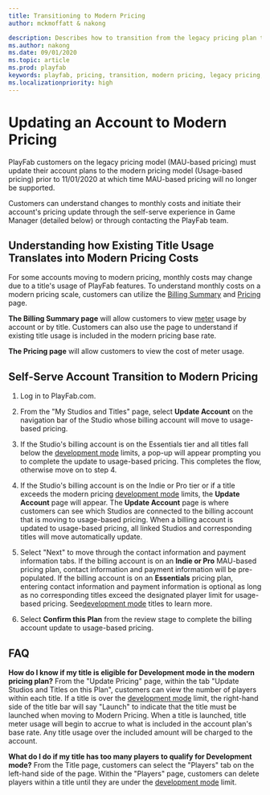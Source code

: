 ```yaml
---
title: Transitioning to Modern Pricing
author: mckmoffatt & nakong

description: Describes how to transition from the legacy pricing plan to the modern pricing plan.
ms.author: nakong
ms.date: 09/01/2020
ms.topic: article
ms.prod: playfab
keywords: playfab, pricing, transition, modern pricing, legacy pricing, move, change
ms.localizationpriority: high
---
```

# Updating an Account to Modern Pricing

 PlayFab customers on the legacy pricing model (MAU-based pricing) must update their account plans to the modern pricing model (Usage-based pricing) prior to 11/01/2020 at which time MAU-based pricing will no longer be supported.

Customers can understand changes to monthly costs and initiate their account's pricing update through the self-serve experience in Game Manager (detailed below) or through contacting the PlayFab team.


## Understanding how Existing Title Usage Translates into Modern Pricing Costs
 For some accounts moving to modern pricing, monthly costs may change due to a title's usage of PlayFab features. To understand monthly costs on a modern pricing scale, customers can utilize the [Billing Summary](../pricing/billingDetails.md) and [Pricing](https://playfab.com/pricing/) page.

 **The Billing Summary page** will allow customers to view [meter](../pricing/Meters/meters.md) usage by account or by title. Customers can also use the page to understand if existing title usage is included in the modern pricing base rate.

**The Pricing page** will allow customers to view the cost of meter usage.


## Self-Serve Account Transition to Modern Pricing

1. Log in to PlayFab.com.

2. From the "My Studios and Titles" page, select **Update Account** on the navigation bar of the Studio whose billing account will move to usage-based pricing.

3. If the Studio's billing account is on the Essentials tier and all titles fall below the [development mode](../pricing/development-mode.md) limits, a pop-up will appear prompting you to complete the update to usage-based pricing. This completes the flow, otherwise move on to step 4.

4. If the Studio's billing account is on the Indie or Pro tier or if a title exceeds the modern pricing [development mode](../pricing/development-mode.md) limits, the **Update Account** page will appear. The **Update Account** page is where customers can see which Studios are connected to the billing account that is moving to usage-based pricing. When a billing account is updated to usage-based pricing, all linked Studios and corresponding titles will move automatically update.

5. Select "Next" to move through the contact information and payment information tabs. If the billing account is on an **Indie or Pro** MAU-based pricing plan, contact information and payment information will be pre-populated.
If the billing account is on an **Essentials** pricing plan, entering contact information and payment information is optional as long as no corresponding titles exceed the designated player limit for usage-based pricing. See[development mode](../pricing/development-mode.md) titles to learn more.

6. Select **Confirm this Plan** from the review stage to complete the billing account update to usage-based pricing.

## FAQ

**How do I know if my title is eligible for Development mode in the modern pricing plan?**
From the "Update Pricing" page, within the tab "Update Studios and Titles on this Plan", customers can view the number of players within each title. If a title is over the [development mode](../pricing/development-mode.md) limit, the right-hand side of the title bar will say "Launch" to indicate that the title must be launched when moving to Modern Pricing. When a title is launched, title meter usage will begin to accrue to what is included in the account plan's base rate. Any title usage over the included amount will be charged to the account.

**What do I do if my title has too many players to qualify for Development mode?**
From the Title page, customers can select the "Players" tab on the left-hand side of the page. Within the "Players" page, customers can delete players within a title until they are under the [development mode](../pricing/development-mode.md) limit.

